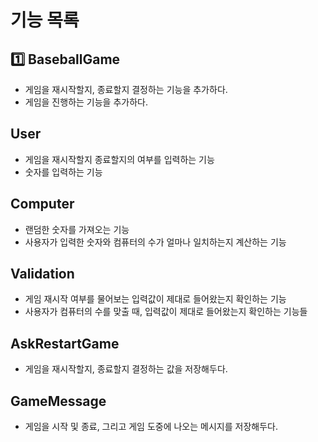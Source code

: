 # 기능 목록

## 1️⃣ BaseballGame

- 게임을 재시작할지, 종료할지 결정하는 기능을 추가하다.
- 게임을 진행하는 기능을 추가하다.

## User

- 게임을 재시작할지 종료할지의 여부를 입력하는 기능
- 숫자를 입력하는 기능

## Computer

- 랜덤한 숫자를 가져오는 기능
- 사용자가 입력한 숫자와 컴퓨터의 수가 얼마나 일치하는지 계산하는 기능

## Validation

- 게임 재시작 여부를 물어보는 입력값이 제대로 들어왔는지 확인하는 기능
- 사용자가 컴퓨터의 수를 맞출 때, 입력값이 제대로 들어왔는지 확인하는 기능들

## AskRestartGame

- 게임을 재시작할지, 종료할지 결정하는 값을 저장해두다.

## GameMessage

- 게임을 시작 및 종료, 그리고 게임 도중에 나오는 메시지를 저장해두다.


